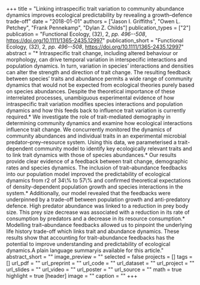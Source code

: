 +++
title = "Linking intraspecific trait variation to community abundance dynamics improves ecological predictability by revealing a growth–defence trade-off"
date = "2018-01-01"
authors = ["Jason I. Griffiths", "Owen L. Petchey", "Frank Pennekamp", "Dylan Z. Childs"]
publication_types = ["2"]
publication = "Functional Ecology, (32), 2, _pp. 496--508_, https://doi.org/10.1111/1365-2435.12997"
publication_short = "Functional Ecology, (32), 2, _pp. 496--508_, https://doi.org/10.1111/1365-2435.12997"
abstract = "* Intraspecific trait change, including altered behaviour or morphology, can drive temporal variation in interspecific interactions and population dynamics. In turn, variation in species’ interactions and densities can alter the strength and direction of trait change. The resulting feedback between species’ traits and abundance permits a wide range of community dynamics that would not be expected from ecological theories purely based on species abundances. Despite the theoretical importance of these interrelated processes, unambiguous experimental evidence of how intraspecific trait variation modifies species interactions and population dynamics and how this feeds back to influence trait variation is currently required.* We investigate the role of trait-mediated demography in determining community dynamics and examine how ecological interactions influence trait change. We concurrently monitored the dynamics of community abundances and individual traits in an experimental microbial predator–prey–resource system. Using this data, we parameterised a trait-dependent community model to identify key ecologically relevant traits and to link trait dynamics with those of species abundances.* Our results provide clear evidence of a feedback between trait change, demographic rates and species dynamics. The inclusion of trait–abundance feedbacks into our population model improved the predictability of ecological dynamics from r2 of 34\\% to 57\\% and confirmed theoretical expectations of density-dependent population growth and species interactions in the system.* Additionally, our model revealed that the feedbacks were underpinned by a trade-off between population growth and anti-predatory defence. High predator abundance was linked to a reduction in prey body size. This prey size decrease was associated with a reduction in its rate of consumption by predators and a decrease in its resource consumption.* Modelling trait–abundance feedbacks allowed us to pinpoint the underlying life history trade-off which links trait and abundance dynamics. These results show that accounting for trait–abundance feedbacks has the potential to improve understanding and predictability of ecological dynamics.A plain language summaryis available for this article."
abstract_short = ""
image_preview = ""
selected = false
projects = []
tags = []
url_pdf = ""
url_preprint = ""
url_code = ""
url_dataset = ""
url_project = ""
url_slides = ""
url_video = ""
url_poster = ""
url_source = ""
math = true
highlight = true
[header]
image = ""
caption = ""
+++
